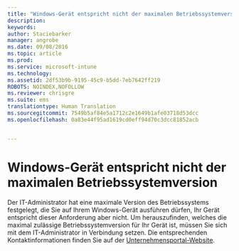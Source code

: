 ```yaml
---
title: "Windows-Gerät entspricht nicht der maximalen Betriebssystemversion | Microsoft Intune"
description: 
keywords: 
author: Staciebarker
manager: angrobe
ms.date: 09/08/2016
ms.topic: article
ms.prod: 
ms.service: microsoft-intune
ms.technology: 
ms.assetid: 2df53b9b-9195-45c9-b5dd-7eb7642ff219
ROBOTS: NOINDEX,NOFOLLOW
ms.reviewer: chrisgre
ms.suite: ems
translationtype: Human Translation
ms.sourcegitcommit: 7549b5af84e5a1712c2e1649b1afe03718d53dcc
ms.openlocfilehash: 0a83e44f95ad1619cd0eff94d70c3dcc81852acb


---
```



# Windows-Gerät entspricht nicht der maximalen Betriebssystemversion

Der IT-Administrator hat eine maximale Version des Betriebssystems festgelegt, die Sie auf Ihrem Windows-Gerät ausführen dürfen, Ihr Gerät entspricht dieser Anforderung aber nicht. Um herauszufinden, welches die maximal zulässige Betriebssystemversion für Ihr Gerät ist, müssen Sie sich mit dem IT-Administrator in Verbindung setzen. Die entsprechenden Kontaktinformationen finden Sie auf der [Unternehmensportal-Website](http://portal.manage.microsoft.com).




<!--HONumber=Sep16_HO2-->


